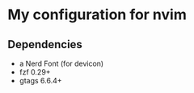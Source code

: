 # My configuration for nvim

## Dependencies

- a Nerd Font (for devicon)
- fzf   0.29+
- gtags 6.6.4+

